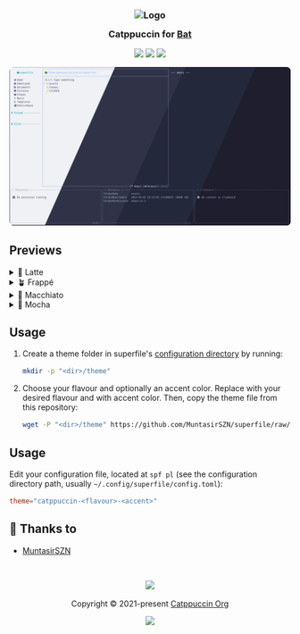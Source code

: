 <h3 align="center">
	<img src="https://raw.githubusercontent.com/catppuccin/catppuccin/main/assets/logos/exports/1544x1544_circle.png" width="100" alt="Logo"/><br/>
	<img src="https://raw.githubusercontent.com/catppuccin/catppuccin/main/assets/misc/transparent.png" height="30" width="0px"/>
	Catppuccin for <a href="https://github.com/yorukot/superfile">Bat</a>
	<img src="https://raw.githubusercontent.com/catppuccin/catppuccin/main/assets/misc/transparent.png" height="30" width="0px"/>
</h3>

<p align="center">
	<a href="https://github.com/MuntasirSZN/superfile/stargazers"><img src="https://img.shields.io/github/stars/MuntasirSZN/superfile?colorA=363a4f&colorB=b7bdf8&style=for-the-badge"></a>
	<a href="https://github.com/MuntasirSZN/superfile/issues"><img src="https://img.shields.io/github/issues/MuntasirSZN/superfile?colorA=363a4f&colorB=f5a97f&style=for-the-badge"></a>
	<a href="https://github.com/MuntasirSZN/superfile/contributors"><img src="https://img.shields.io/github/contributors/MuntasirSZN/superfile?colorA=363a4f&colorB=a6da95&style=for-the-badge"></a>
</p>

<p align="center">
	<img src="assets/preview.webp"/>
</p>

## Previews

<details>
<summary>🌻 Latte</summary>
<img src="assets/latte.webp"/>
</details>
<details>
<summary>🪴 Frappé</summary>
<img src="assets/frappe.webp"/>
</details>
<details>
<summary>🌺 Macchiato</summary>
<img src="assets/macchiato.webp"/>
</details>
<details>
<summary>🌿 Mocha</summary>
<img src="assets/mocha.webp"/>
</details>

## Usage

1. Create a theme folder in superfile's [configuration directory](https://superfile.netlify.app/configure/config-file-path/#config) by running:

   ```bash
   mkdir -p "<dir>/theme"
   ```

1. Choose your flavour and optionally an accent color. Replace <flavour> with your desired flavour and <accent> with accent color. Then, copy the theme file from this repository:

   ```bash
   wget -P "<dir>/theme" https://github.com/MuntasirSZN/superfile/raw/main/themes/<flavour>/catppuccin-<flavour>-<accent>.toml
   ```

## Usage

Edit your configuration file, located at `spf pl` (see the configuration directory path, usually `~/.config/superfile/config.toml`):

```toml
theme="catppuccin-<flavour>-<accent>"
```

## 💝 Thanks to

- [MuntasirSZN](https://github.com/MuntasirSZN)

&#160;

<p align="center">
	<img src="https://raw.githubusercontent.com/catppuccin/catppuccin/main/assets/footers/gray0_ctp_on_line.svg?sanitize=true" />
</p>

<p align="center">
	Copyright &copy; 2021-present <a href="https://github.com/catppuccin" target="_blank">Catppuccin Org</a>
</p>

<p align="center">
	<a href="https://github.com/catppuccin/catppuccin/blob/main/LICENSE"><img src="https://img.shields.io/static/v1.svg?style=for-the-badge&label=License&message=MIT&logoColor=d9e0ee&colorA=363a4f&colorB=b7bdf8"/></a>
</p>
